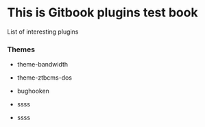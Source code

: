 # This is Gitbook plugins test book

List of interesting plugins

### Themes

* theme-bandwidth

* theme-ztbcms-dos

* bughooken

* ssss

* ssss



